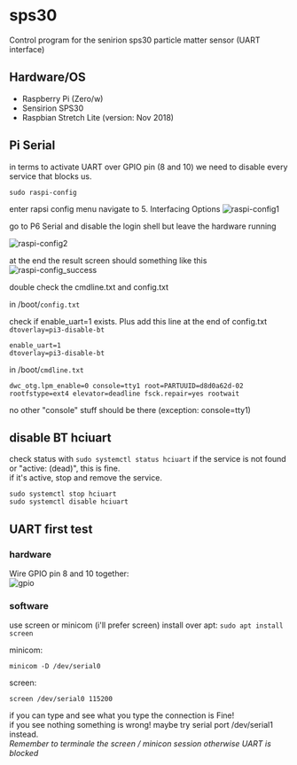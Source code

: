 # sps30
Control program for the senirion sps30 particle matter sensor (UART interface)

## Hardware/OS
* Raspberry Pi (Zero/w)
* Sensirion SPS30
* Raspbian Stretch Lite (version: Nov 2018)

## Pi Serial 
in terms to activate UART over GPIO pin (8 and 10) we need to disable every service that blocks us.
```
sudo raspi-config
```
enter rapsi config menu navigate to 5. Interfacing Options
![raspi-config1](https://raw.githubusercontent.com/brannow/sps30/master/docs/raspi-config_level1.png)

go to P6 Serial and disable the login shell but leave the hardware running

![raspi-config2](https://raw.githubusercontent.com/brannow/sps30/master/docs/raspi-config_level2.png)

at the end the result screen should something like this 
![raspi-config_success](https://raw.githubusercontent.com/brannow/sps30/master/docs/raspi-config_disable_serial_success.png)

double check the cmdline.txt and config.txt 

in /boot/```config.txt```

check if enable_uart=1 exists. 
Plus add this line at the end of config.txt ```dtoverlay=pi3-disable-bt``` 
```
enable_uart=1
dtoverlay=pi3-disable-bt
```
in /boot/```cmdline.txt```

```
dwc_otg.lpm_enable=0 console=tty1 root=PARTUUID=d8d0a62d-02 rootfstype=ext4 elevator=deadline fsck.repair=yes rootwait
```
no other "console" stuff should be there (exception: console=tty1)

## disable BT hciuart
check status with ```sudo systemctl status hciuart```
if the service is not found or "active: (dead)", this is fine.<br/>
if it's active, stop and remove the service. 
```
sudo systemctl stop hciuart
sudo systemctl disable hciuart
```

## UART first test

### hardware

Wire GPIO pin 8 and 10 together:<br/>
![gpio](https://raw.githubusercontent.com/brannow/sps30/master/docs/gpio.png)

### software
use screen or minicom (i'll prefer screen)
install over apt: ```sudo apt install screen```

minicom: 
```
minicom -D /dev/serial0
```

screen: 
```
screen /dev/serial0 115200
```

if you can type and see what you type the connection is Fine!<br/>
if you see nothing something is wrong! maybe try serial port /dev/serial1 instead.<br/>
*Remember to terminale the screen / minicon session otherwise UART is blocked*

